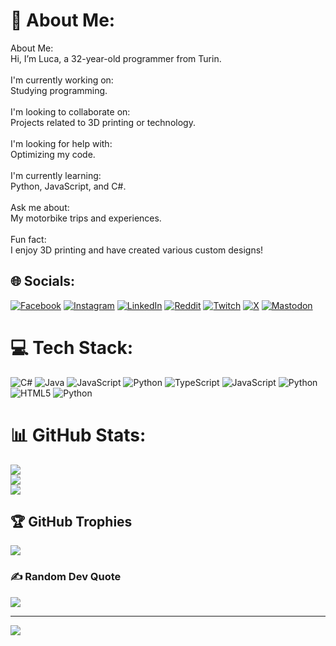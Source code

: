 # 💫 About Me:
About Me:<br>Hi, I’m Luca, a 32-year-old programmer from Turin.<br><br>I'm currently working on:<br>Studying programming.<br><br>I'm looking to collaborate on:<br>Projects related to 3D printing or technology.<br><br>I'm looking for help with:<br>Optimizing my code.<br><br>I'm currently learning:<br>Python, JavaScript, and C#.<br><br>Ask me about:<br>My motorbike trips and experiences.<br><br>Fun fact:<br>I enjoy 3D printing and have created various custom designs!


## 🌐 Socials:
[![Facebook](https://img.shields.io/badge/Facebook-%231877F2.svg?logo=Facebook&logoColor=white)](https://facebook.com/luca.rivoiro) [![Instagram](https://img.shields.io/badge/Instagram-%23E4405F.svg?logo=Instagram&logoColor=white)](https://instagram.com/lukentony) [![LinkedIn](https://img.shields.io/badge/LinkedIn-%230077B5.svg?logo=linkedin&logoColor=white)](https://linkedin.com/in/lucarivoiro) [![Reddit](https://img.shields.io/badge/Reddit-%23FF4500.svg?logo=Reddit&logoColor=white)](https://reddit.com/user/Lukentony) [![Twitch](https://img.shields.io/badge/Twitch-%239146FF.svg?logo=Twitch&logoColor=white)](https://twitch.tv/Lukentony) [![X](https://img.shields.io/badge/X-black.svg?logo=X&logoColor=white)](https://x.com/Lukentony) [![Mastodon](https://img.shields.io/badge/-MASTODON-%232B90D9?style=for-the-badge&logo=mastodon&logoColor=white)](https://mastodon.social/@lukentony) 

# 💻 Tech Stack:
![C#](https://img.shields.io/badge/c%23-%23239120.svg?style=for-the-badge&logo=csharp&logoColor=white) ![Java](https://img.shields.io/badge/java-%23ED8B00.svg?style=for-the-badge&logo=openjdk&logoColor=white) ![JavaScript](https://img.shields.io/badge/javascript-%23323330.svg?style=for-the-badge&logo=javascript&logoColor=%23F7DF1E) ![Python](https://img.shields.io/badge/python-3670A0?style=for-the-badge&logo=python&logoColor=ffdd54) ![TypeScript](https://img.shields.io/badge/typescript-%23007ACC.svg?style=for-the-badge&logo=typescript&logoColor=white) ![JavaScript](https://img.shields.io/badge/javascript-%23323330.svg?style=for-the-badge&logo=javascript&logoColor=%23F7DF1E) ![Python](https://img.shields.io/badge/python-3670A0?style=for-the-badge&logo=python&logoColor=ffdd54) ![HTML5](https://img.shields.io/badge/html5-%23E34F26.svg?style=for-the-badge&logo=html5&logoColor=white) ![Python](https://img.shields.io/badge/python-3670A0?style=for-the-badge&logo=python&logoColor=ffdd54)
# 📊 GitHub Stats:
![](https://github-readme-stats.vercel.app/api?username=Lukentony&theme=dark&hide_border=false&include_all_commits=false&count_private=false)<br/>
![](https://github-readme-streak-stats.herokuapp.com/?user=Lukentony&theme=dark&hide_border=false)<br/>
![](https://github-readme-stats.vercel.app/api/top-langs/?username=Lukentony&theme=dark&hide_border=false&include_all_commits=false&count_private=false&layout=compact)

## 🏆 GitHub Trophies
![](https://github-profile-trophy.vercel.app/?username=Lukentony&theme=radical&no-frame=false&no-bg=true&margin-w=4)

### ✍️ Random Dev Quote
![](https://quotes-github-readme.vercel.app/api?type=horizontal&theme=radical)

---
[![](https://visitcount.itsvg.in/api?id=Lukentony&icon=0&color=0)](https://visitcount.itsvg.in)

<!-- Proudly created with GPRM ( https://gprm.itsvg.in ) -->
